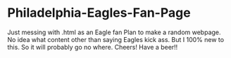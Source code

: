 # Philadelphia-Eagles-Fan-Page
Just messing with .html as an Eagle fan
Plan to make a random webpage.  No idea what content other than saying Eagles kick ass.
But I 100% new to this.  So it will probably go no where.
Cheers!  Have a beer!!
